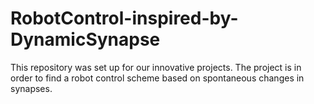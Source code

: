 # RobotControl-inspired-by-DynamicSynapse
This repository was set up for our innovative projects. The project is in order to find a robot control scheme based on spontaneous changes in synapses.
